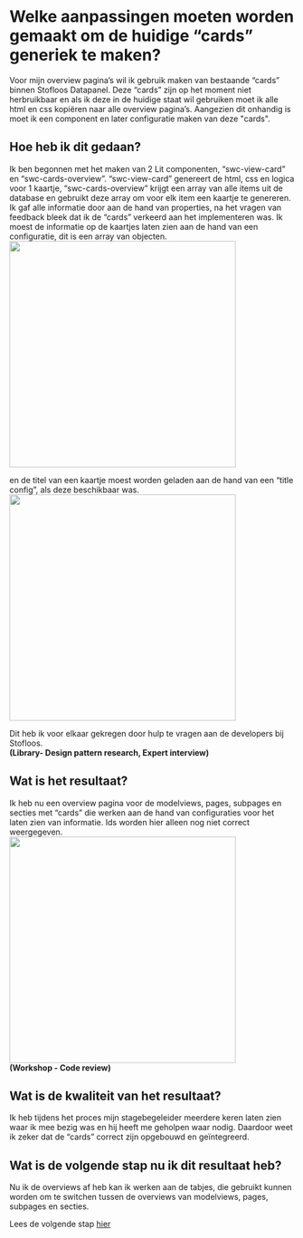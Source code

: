 # Welke aanpassingen moeten worden gemaakt om de huidige “cards” generiek te maken?
Voor mijn overview pagina’s wil ik gebruik maken van bestaande “cards” binnen Stofloos Datapanel. Deze “cards” zijn op het moment niet herbruikbaar 
en als ik deze in de huidige staat wil gebruiken moet ik alle html en css kopiëren naar alle overview pagina’s. Aangezien dit onhandig is moet ik 
een component en later configuratie maken van deze "cards".

## Hoe heb ik dit gedaan?
Ik ben begonnen met het maken van 2 Lit componenten, “swc-view-card” en “swc-cards-overview”. “swc-view-card” genereert de html, css en logica voor 1 kaartje,
“swc-cards-overview” krijgt een array van alle items uit de database en gebruikt deze array om voor elk item een kaartje te genereren. Ik gaf alle informatie 
door aan de hand van properties, na het vragen van feedback bleek dat ik de “cards” verkeerd aan het implementeren was. Ik moest de informatie op de kaartjes laten 
zien aan de hand van een configuratie, dit is een array van objecten.
<img src="https://github.com/Timsel1/PortfolioS5/assets/90602424/847bf801-9936-4a9b-be37-1b278d6a2b14" width=400px; />

en de titel van een kaartje moest worden geladen aan de hand van een “title config”, als deze beschikbaar was.
<img src="https://github.com/Timsel1/PortfolioS5/assets/90602424/b06a5ba9-a94e-417c-afed-0b6adc78c36d" width=400px; />

Dit heb ik voor elkaar gekregen door hulp te vragen aan de developers bij Stofloos.  
**(Library- Design pattern research, Expert interview)**

## Wat is het resultaat?
Ik heb nu een overview pagina voor de modelviews, pages, subpages en secties met “cards” die werken aan de hand van configuraties voor het laten zien van informatie. 
Ids worden hier alleen nog niet correct weergegeven.  
<img src="https://github.com/Timsel1/PortfolioS5/assets/90602424/3723c185-53b7-46ff-80cb-ab6aa24c5ae5" width=400px; />  
**(Workshop - Code review)**

## Wat is de kwaliteit van het resultaat?
Ik heb tijdens het proces mijn stagebegeleider meerdere keren laten zien waar ik mee bezig was en hij heeft me geholpen waar nodig. Daardoor weet ik zeker dat de “cards” correct zijn opgebouwd en geïntegreerd.

## Wat is de volgende stap nu ik dit resultaat heb?
Nu ik de overviews af heb kan ik werken aan de tabjes, die gebruikt kunnen worden om te switchen tussen de overviews van modelviews, pages, subpages en secties.

Lees de volgende stap [hier](2.%20NavigationTabs.md)
